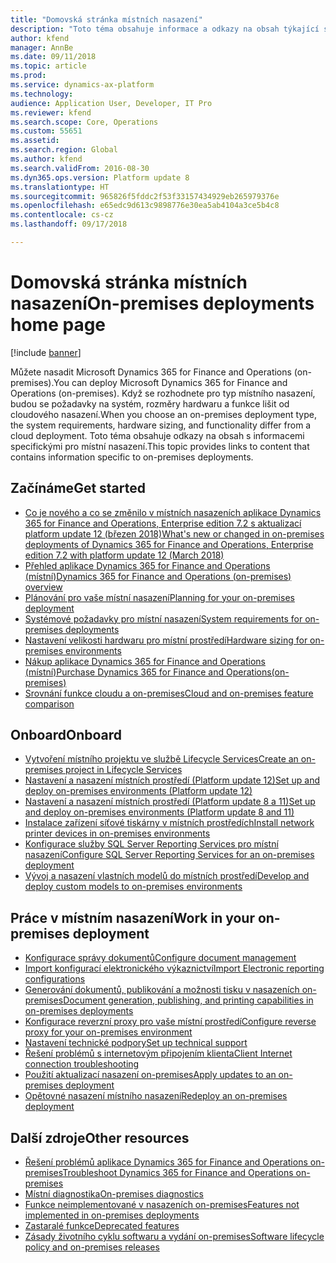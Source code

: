 ```yaml
---
title: "Domovská stránka místních nasazení"
description: "Toto téma obsahuje informace a odkazy na obsah týkající se místních nasazení."
author: kfend
manager: AnnBe
ms.date: 09/11/2018
ms.topic: article
ms.prod: 
ms.service: dynamics-ax-platform
ms.technology: 
audience: Application User, Developer, IT Pro
ms.reviewer: kfend
ms.search.scope: Core, Operations
ms.custom: 55651
ms.assetid: 
ms.search.region: Global
ms.author: kfend
ms.search.validFrom: 2016-08-30
ms.dyn365.ops.version: Platform update 8
ms.translationtype: HT
ms.sourcegitcommit: 965826f5fddc2f53f33157434929eb265979376e
ms.openlocfilehash: e65edc9d613c9898776e30ea5ab4104a3ce5b4c8
ms.contentlocale: cs-cz
ms.lasthandoff: 09/17/2018

---
```

# <a name="on-premises-deployments-home-page"></a><span data-ttu-id="69d37-103">Domovská stránka místních nasazení</span><span class="sxs-lookup"><span data-stu-id="69d37-103">On-premises deployments home page</span></span>

[!include [banner](../includes/banner.md)]

<span data-ttu-id="69d37-104">Můžete nasadit Microsoft Dynamics 365 for Finance and Operations (on-premises).</span><span class="sxs-lookup"><span data-stu-id="69d37-104">You can deploy Microsoft Dynamics 365 for Finance and Operations (on-premises).</span></span> <span data-ttu-id="69d37-105">Když se rozhodnete pro typ místního nasazení, budou se požadavky na systém, rozměry hardwaru a funkce lišit od cloudového nasazení.</span><span class="sxs-lookup"><span data-stu-id="69d37-105">When you choose an on-premises deployment type, the system requirements, hardware sizing, and functionality differ from a cloud deployment.</span></span> <span data-ttu-id="69d37-106">Toto téma obsahuje odkazy na obsah s informacemi specifickými pro místní nasazení.</span><span class="sxs-lookup"><span data-stu-id="69d37-106">This topic provides links to content that contains information specific to on-premises deployments.</span></span>

## <a name="get-started"></a><span data-ttu-id="69d37-107">Začínáme</span><span class="sxs-lookup"><span data-stu-id="69d37-107">Get started</span></span>
- [<span data-ttu-id="69d37-108">Co je nového a co se změnilo v místních nasazeních aplikace Dynamics 365 for Finance and Operations, Enterprise edition 7.2 s aktualizací platform update 12 (březen 2018)</span><span class="sxs-lookup"><span data-stu-id="69d37-108">What's new or changed in on-premises deployments of Dynamics 365 for Finance and Operations, Enterprise edition 7.2 with platform update 12 (March 2018)</span></span>](../../fin-and-ops/get-started/whats-new-LBD-PU12-App72.md)
- [<span data-ttu-id="69d37-109">Přehled aplikace Dynamics 365 for Finance and Operations (místní)</span><span class="sxs-lookup"><span data-stu-id="69d37-109">Dynamics 365 for Finance and Operations (on-premises) overview</span></span>](on-premises-overview.md)
- [<span data-ttu-id="69d37-110">Plánování pro vaše místní nasazení</span><span class="sxs-lookup"><span data-stu-id="69d37-110">Planning for your on-premises deployment</span></span>](plan-onprem-deployment.md)
- [<span data-ttu-id="69d37-111">Systémové požadavky pro místní nasazení</span><span class="sxs-lookup"><span data-stu-id="69d37-111">System requirements for on-premises deployments</span></span>](../../fin-and-ops/get-started/system-requirements-on-prem.md)
- [<span data-ttu-id="69d37-112">Nastavení velikosti hardwaru pro místní prostředí</span><span class="sxs-lookup"><span data-stu-id="69d37-112">Hardware sizing for on-premises environments</span></span>](../../fin-and-ops/get-started/hardware-sizing-on-premises-environments.md)
- [<span data-ttu-id="69d37-113">Nákup aplikace Dynamics 365 for Finance and Operations (místní)</span><span class="sxs-lookup"><span data-stu-id="69d37-113">Purchase Dynamics 365 for Finance and Operations(on-premises)</span></span>](../../fin-and-ops/get-started/purchase-on-premises.md)
- [<span data-ttu-id="69d37-114">Srovnání funkce cloudu a on-premises</span><span class="sxs-lookup"><span data-stu-id="69d37-114">Cloud and on-premises feature comparison</span></span>](../../fin-and-ops/get-started/cloud-prem-comparison.md)

## <a name="onboard"></a><span data-ttu-id="69d37-115">Onboard</span><span class="sxs-lookup"><span data-stu-id="69d37-115">Onboard</span></span>
- [<span data-ttu-id="69d37-116">Vytvoření místního projektu ve službě Lifecycle Services</span><span class="sxs-lookup"><span data-stu-id="69d37-116">Create an on-premises project in Lifecycle Services</span></span>](../lifecycle-services/lbd-create-lcs-on-prem-project.md)
- [<span data-ttu-id="69d37-117">Nastavení a nasazení místních prostředí (Platform update 12)</span><span class="sxs-lookup"><span data-stu-id="69d37-117">Set up and deploy on-premises environments (Platform update 12)</span></span>](setup-deploy-on-premises-pu12.md)
- [<span data-ttu-id="69d37-118">Nastavení a nasazení místních prostředí (Platform update 8 a 11)</span><span class="sxs-lookup"><span data-stu-id="69d37-118">Set up and deploy on-premises environments (Platform update 8 and 11)</span></span>](setup-deploy-on-premises-pu8-pu11.md)
- [<span data-ttu-id="69d37-119">Instalace zařízení síťové tiskárny v místních prostředích</span><span class="sxs-lookup"><span data-stu-id="69d37-119">Install network printer devices in on-premises environments</span></span>](../analytics/install-network-printer-onprem.md)
- [<span data-ttu-id="69d37-120">Konfigurace služby SQL Server Reporting Services pro místní nasazení</span><span class="sxs-lookup"><span data-stu-id="69d37-120">Configure SQL Server Reporting Services for an on-premises deployment</span></span>](../analytics/configure-ssrs-on-premises.md)
- [<span data-ttu-id="69d37-121">Vývoj a nasazení vlastních modelů do místních prostředí</span><span class="sxs-lookup"><span data-stu-id="69d37-121">Develop and deploy custom models to on-premises environments</span></span>](develop-deploy-custom-models-on-premises.md)

## <a name="work-in-your-on-premises-deployment"></a><span data-ttu-id="69d37-122">Práce v místním nasazení</span><span class="sxs-lookup"><span data-stu-id="69d37-122">Work in your on-premises deployment</span></span>
- [<span data-ttu-id="69d37-123">Konfigurace správy dokumentů</span><span class="sxs-lookup"><span data-stu-id="69d37-123">Configure document management</span></span>](../../fin-and-ops/organization-administration/configure-document-management.md)
- [<span data-ttu-id="69d37-124">Import konfigurací elektronického výkaznictví</span><span class="sxs-lookup"><span data-stu-id="69d37-124">Import Electronic reporting configurations</span></span>](../analytics/electronic-reporting-import-ger-configurations.md)
- [<span data-ttu-id="69d37-125">Generování dokumentů, publikování a možnosti tisku v nasazeních on-premises</span><span class="sxs-lookup"><span data-stu-id="69d37-125">Document generation, publishing, and printing capabilities in on-premises deployments</span></span>](../analytics/printing-capabilities-on-premises.md)
- [<span data-ttu-id="69d37-126">Konfigurace reverzní proxy pro vaše místní prostředí</span><span class="sxs-lookup"><span data-stu-id="69d37-126">Configure reverse proxy for your on-premises environment</span></span>](onprem-reverseproxy.md)
- [<span data-ttu-id="69d37-127">Nastavení technické podpory</span><span class="sxs-lookup"><span data-stu-id="69d37-127">Set up technical support</span></span>](../lifecycle-services/support-experience.md)
- [<span data-ttu-id="69d37-128">Řešení problémů s internetovým připojením klienta</span><span class="sxs-lookup"><span data-stu-id="69d37-128">Client Internet connection troubleshooting</span></span>](../user-interface/client-disconnected.md)
- [<span data-ttu-id="69d37-129">Použití aktualizací nasazení on-premises</span><span class="sxs-lookup"><span data-stu-id="69d37-129">Apply updates to an on-premises deployment</span></span>](apply-updates-on-premises.md)
- [<span data-ttu-id="69d37-130">Opětovné nasazení místního nasazení</span><span class="sxs-lookup"><span data-stu-id="69d37-130">Redeploy an on-premises deployment</span></span>](redeploy-on-prem.md)

## <a name="other-resources"></a><span data-ttu-id="69d37-131">Další zdroje</span><span class="sxs-lookup"><span data-stu-id="69d37-131">Other resources</span></span>
- [<span data-ttu-id="69d37-132">Řešení problémů aplikace Dynamics 365 for Finance and Operations on-premises</span><span class="sxs-lookup"><span data-stu-id="69d37-132">Troubleshoot Dynamics 365 for Finance and Operations on-premises</span></span>](troubleshoot-on-prem.md)
- [<span data-ttu-id="69d37-133">Místní diagnostika</span><span class="sxs-lookup"><span data-stu-id="69d37-133">On-premises diagnostics</span></span>](on-premises-diagnostics.md)
- [<span data-ttu-id="69d37-134">Funkce neimplementované v nasazeních on-premises</span><span class="sxs-lookup"><span data-stu-id="69d37-134">Features not implemented in on-premises deployments</span></span>](../../fin-and-ops/get-started/features-not-implemented-on-prem.md)
- [<span data-ttu-id="69d37-135">Zastaralé funkce</span><span class="sxs-lookup"><span data-stu-id="69d37-135">Deprecated features</span></span>](../migration-upgrade/deprecated-features.md)
- [<span data-ttu-id="69d37-136">Zásady životního cyklu softwaru a vydání on-premises</span><span class="sxs-lookup"><span data-stu-id="69d37-136">Software lifecycle policy and on-premises releases</span></span>](../migration-upgrade/on-prem-version-update-policy.md)
 

